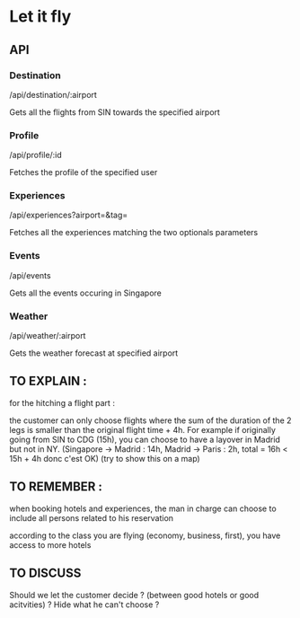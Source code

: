 # Let it fly

## API

### Destination
/api/destination/:airport

Gets all the flights from SIN towards the specified airport

### Profile
/api/profile/:id

Fetches the profile of the specified user

### Experiences
/api/experiences?airport=&tag=

Fetches all the experiences matching the two optionals parameters 

### Events
/api/events

Gets all the events occuring in Singapore 

### Weather 
/api/weather/:airport

Gets the weather forecast at specified airport 

## TO EXPLAIN :
for the hitching a flight part :

the customer can only choose flights where the sum of the duration of the 2 legs is smaller than the original flight time + 4h.
For example if originally going from SIN to CDG (15h), you can choose to have a layover in Madrid but not in NY.
(Singapore -> Madrid : 14h, Madrid -> Paris : 2h, total = 16h < 15h + 4h donc c'est OK)
(try to show this on a map)

## TO REMEMBER :
when booking hotels and experiences, the man in charge can choose to include all persons related to his reservation


according to the class you are flying (economy, business, first), you have access to more hotels  


## TO DISCUSS


Should we let the customer decide ? (between good hotels or good acitvities) ? Hide what he can't choose ?


